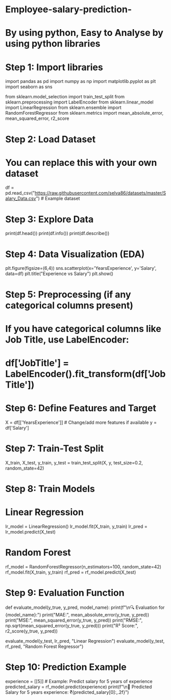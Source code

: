 # Employee-salary-prediction-
# By using python, Easy to Analyse by using python libraries 
# Step 1: Import libraries
import pandas as pd
import numpy as np
import matplotlib.pyplot as plt
import seaborn as sns

from sklearn.model_selection import train_test_split
from sklearn.preprocessing import LabelEncoder
from sklearn.linear_model import LinearRegression
from sklearn.ensemble import RandomForestRegressor
from sklearn.metrics import mean_absolute_error, mean_squared_error, r2_score

# Step 2: Load Dataset
# You can replace this with your own dataset
df = pd.read_csv("https://raw.githubusercontent.com/selva86/datasets/master/Salary_Data.csv")  # Example dataset

# Step 3: Explore Data
print(df.head())
print(df.info())
print(df.describe())

# Step 4: Data Visualization (EDA)
plt.figure(figsize=(6,4))
sns.scatterplot(x='YearsExperience', y='Salary', data=df)
plt.title("Experience vs Salary")
plt.show()

# Step 5: Preprocessing (if any categorical columns present)
# If you have categorical columns like Job Title, use LabelEncoder:
# df['JobTitle'] = LabelEncoder().fit_transform(df['JobTitle'])

# Step 6: Define Features and Target
X = df[['YearsExperience']]  # Change/add more features if available
y = df['Salary']

# Step 7: Train-Test Split
X_train, X_test, y_train, y_test = train_test_split(X, y, test_size=0.2, random_state=42)

# Step 8: Train Models

# Linear Regression
lr_model = LinearRegression()
lr_model.fit(X_train, y_train)
lr_pred = lr_model.predict(X_test)

# Random Forest
rf_model = RandomForestRegressor(n_estimators=100, random_state=42)
rf_model.fit(X_train, y_train)
rf_pred = rf_model.predict(X_test)

# Step 9: Evaluation Function
def evaluate_model(y_true, y_pred, model_name):
    print(f"\n🔍 Evaluation for {model_name}:")
    print("MAE:", mean_absolute_error(y_true, y_pred))
    print("MSE:", mean_squared_error(y_true, y_pred))
    print("RMSE:", np.sqrt(mean_squared_error(y_true, y_pred)))
    print("R² Score:", r2_score(y_true, y_pred))

evaluate_model(y_test, lr_pred, "Linear Regression")
evaluate_model(y_test, rf_pred, "Random Forest Regressor")

# Step 10: Prediction Example
experience = [[5]]  # Example: Predict salary for 5 years of experience
predicted_salary = rf_model.predict(experience)
print(f"\n💼 Predicted Salary for 5 years experience: ₹{predicted_salary[0]:,.2f}")
